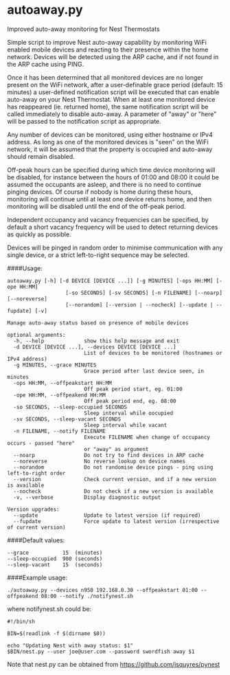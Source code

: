 autoaway.py
===========

Improved auto-away monitoring for Nest Thermostats

Simple script to improve Nest auto-away capability by monitoring WiFi enabled mobile devices and reacting to their presence within the home network. Devices will be detected using the ARP cache, and if not found in the ARP cache using PING.

Once it has been determined that all monitored devices are no longer present on the WiFi network, after a user-definable grace period (default: 15 minutes) a user-defined notification script will be executed that can enable auto-away on your Nest Thermostat. When at least one monitored device has reappeared (ie. returned home), the same notification script will be called immediately to disable auto-away. A parameter of "away" or "here" will be passed to the notification script as appropriate.

Any number of devices can be monitored, using either hostname or IPv4 address. As long as one of the monitored devices is "seen" on the WiFi network, it will be assumed that the property is occupied and auto-away should remain disabled.

Off-peak hours can be specified during which time device monitoring will be disabled, for instance between the hours of 01:00 and 08:00 it could be assumed the occupants are asleep, and there is no need to continue pinging devices. Of course if nobody is home during these hours, monitoring will continue until at least one device returns home, and then monitoring will be disabled until the end of the off-peak period.

Independent occupancy and vacancy frequencies can be specified, by default a short vacancy frequency will be used to detect returning devices as quickly as possible.

Devices will be pinged in random order to minimise communication with any single device, or a strict left-to-right sequence may be selected.

####Usage:
```
autoaway.py [-h] [-d DEVICE [DEVICE ...]] [-g MINUTES] [-ops HH:MM] [-ope HH:MM]
                   [-so SECONDS] [-sv SECONDS] [-n FILENAME] [--noarp] [--noreverse]
                   [--norandom] [--version | --nocheck] [--update | --fupdate] [-v]

Manage auto-away status based on presence of mobile devices

optional arguments:
  -h, --help             show this help message and exit
  -d DEVICE [DEVICE ...], --devices DEVICE [DEVICE ...]
                         List of devices to be monitored (hostnames or IPv4 address)
  -g MINUTES, --grace MINUTES
                         Grace period after last device seen, in minutes
  -ops HH:MM, --offpeakstart HH:MM
                         Off peak period start, eg. 01:00
  -ope HH:MM, --offpeakend HH:MM
                         Off peak period end, eg. 08:00
  -so SECONDS, --sleep-occupied SECONDS
                         Sleep interval while oocupied
  -sv SECONDS, --sleep-vacant SECONDS
                         Sleep interval while vacant
  -n FILENAME, --notify FILENAME
                         Execute FILENAME when change of occupancy occurs - passed "here"
                         or "away" as argument
  --noarp                Do not try to find devices in ARP cache
  --noreverse            No reverse lookup on device names
  --norandom             Do not randomise device pings - ping using left-to-right order
  --version              Check current version, and if a new version is available
  --nocheck              Do not check if a new version is available
  -v, --verbose          Display diagnostic output

Version upgrades:
  --update               Update to latest version (if required)
  --fupdate              Force update to latest version (irrespective of current version)
```


####Default values:
```
--grace           15  (minutes)
--sleep-occupied  900 (seconds)
--sleep-vacant    15  (seconds)
```

####Example usage:
```
./autoaway.py --devices n950 192.168.0.30 --offpeakstart 01:00 --offpeakend 08:00 --notify ./notifynest.sh
````
where notifynest.sh could be:
```
#!/bin/sh

BIN=$(readlink -f $(dirname $0))

echo "Updating Nest with away status: $1"
$BIN/nest.py --user joe@user.com --password swordfish away $1
```

Note that nest.py can be obtained from https://github.com/jsquyres/pynest
